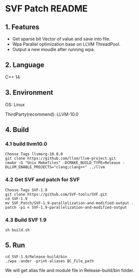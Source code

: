 # SVF Patch README

## 1. Features
- Get sparse bit Vector of value and save into file.
- Wpa Parallel optimization base on LLVM ThreadPool.
- Output a new moudle after running wpa.

## 2. Language
C++ 14

## 3. Environment
OS: Linux

ThirdParty(recommend): LLVM-10.0


## 4. Build
### 4.1 build llvm10.0
```
Choose Tags llvmorg-10.0.0
git clone https://github.com/llvm/llvm-project.git
cmake -G "Unix Makefiles" -DCMAKE_BUILD_TYPE=Release -DLLVM_ENABLE_PROJECTS="clang;clang++" ../llvm
```
### 4.2 Get SVF and patch for SVF
```
Choose Tags SVF-1.9 
git clone https://github.com/SVF-tools/SVF.git
cd SVF-1.9
mv SVF_Patch/SVF-1.9-parallelization-and-modified-output .
patch -p1 < SVF-1.9-parallelization-and-modified-output
```
### 4.3 Build SVF 1.9
```
sh build.sh
```
## 5. Run
```
cd SVF-1.9/Release-build/bin
./wpa -ander -print-aliases BC_File_path
```
We will get alias file and module file in Release-build/bin folder.
